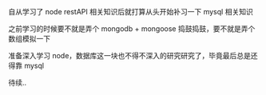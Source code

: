 自从学习了 node restAPI 相关知识后就打算从头开始补习一下 mysql 相关知识

之前学习的时候要不就是弄个 mongodb + mongoose 捣鼓捣鼓，要不就是弄个数组模拟一下

准备深入学习 node，数据库这一块也不得不深入的研究研究了，毕竟最后总是还得靠 mysql

待续..